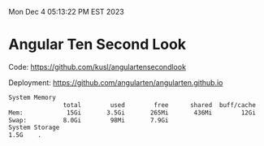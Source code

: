 Mon Dec  4 05:13:22 PM EST 2023

# Angular Ten Second Look

Code: https://github.com/kusl/angulartensecondlook

Deployment: https://github.com/angularten/angularten.github.io

```bash
System Memory
               total        used        free      shared  buff/cache   available
Mem:            15Gi       3.5Gi       265Mi       436Mi        12Gi        11Gi
Swap:          8.0Gi        98Mi       7.9Gi
System Storage
1.5G	.
